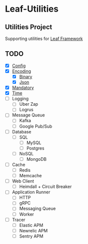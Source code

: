 # Leaf-Utilities

## Utilities Project
Supporting utilities for [Leaf Framework](https://github.com/paulusrobin/leaf)

## TODO
- [X] [Config](https://github.com/paulusrobin/leaf-utilities/tree/main/config)
- [X] [Encoding](https://github.com/paulusrobin/leaf-utilities/tree/main/encoding)
    - [X] [Binary](https://github.com/paulusrobin/leaf-utilities/tree/main/encoding/binary)
    - [X] [Json](https://github.com/paulusrobin/leaf-utilities/tree/main/encoding/json)
- [X] [Mandatory](https://github.com/paulusrobin/leaf-utilities/tree/main/mandatory)
- [X] [Time](https://github.com/paulusrobin/leaf-utilities/tree/main/time)
- [ ] Logging
    - [ ] Uber Zap
    - [ ] Logrus
- [ ] Message Queue
    - [ ] Kafka
    - [ ] Google Pub/Sub
- [ ] Database
    - [ ] SQL
        - [ ] MySQL
        - [ ] Postgres
    - [ ] NoSQL
        - [ ] MongoDB
- [ ] Cache
    - [ ] Redis
    - [ ] Memcache
- [ ] Web Client
    - [ ] Heimdall + Circuit Breaker
- [ ] Application Runner
    - [ ] HTTP
    - [ ] gRPC
    - [ ] Messaging Queue
    - [ ] Worker
 - [ ] Tracer
    - [ ] Elastic APM
    - [ ] Newrelic APM
    - [ ] Sentry APM